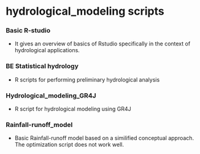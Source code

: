 # hydrological_modeling scripts
### Basic R-studio
* It gives an overview of basics of Rstudio specifically in the context of hydrological applications.
### BE Statistical hydrology 
* R scripts for performing preliminary hydrological analysis 
### Hydrological_modeling_GR4J
* R script for hydrological modeling using GR4J
### Rainfall-runoff_model
* Basic Rainfall-runoff model based on a similified conceptual approach. The optimization script does not work well.
